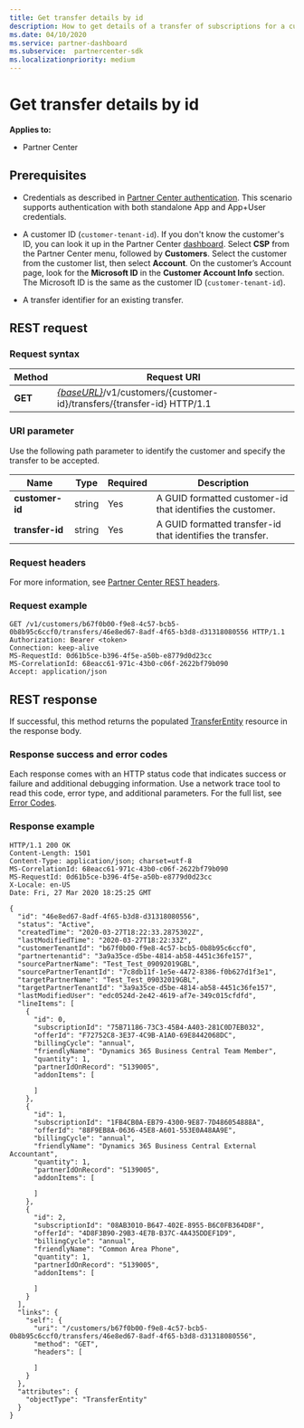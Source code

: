 ```yaml
---
title: Get transfer details by id
description: How to get details of a transfer of subscriptions for a customer.
ms.date: 04/10/2020
ms.service: partner-dashboard
ms.subservice:  partnercenter-sdk
ms.localizationpriority: medium
---
```


# Get transfer details by id

**Applies to:**

- Partner Center

## Prerequisites

- Credentials as described in [Partner Center authentication](partner-center-authentication.md). This scenario supports authentication with both standalone App and App+User credentials.

- A customer ID (`customer-tenant-id`). If you don't know the customer's ID, you can look it up in the Partner Center [dashboard](https://partner.microsoft.com/dashboard). Select **CSP** from the Partner Center menu, followed by **Customers**. Select the customer from the customer list, then select **Account**. On the customer’s Account page, look for the **Microsoft ID** in the **Customer Account Info** section. The Microsoft ID is the same as the customer ID  (`customer-tenant-id`).

- A transfer identifier for an existing transfer.

## REST request

### Request syntax

| Method   | Request URI                                                                                                 |
|----------|-------------------------------------------------------------------------------------------------------------|
| **GET** | [*{baseURL}*](partner-center-rest-urls.md)/v1/customers/{customer-id}/transfers/{transfer-id} HTTP/1.1                    |

### URI parameter

Use the following path parameter to identify the customer and specify the transfer to be accepted.

| Name            | Type     | Required | Description                                                            |
|-----------------|----------|----------|------------------------------------------------------------------------|
| **customer-id** | string   | Yes      | A GUID formatted customer-id that identifies the customer.             |
| **transfer-id** | string   | Yes      | A GUID formatted transfer-id that identifies the transfer.             |

### Request headers

For more information, see [Partner Center REST headers](headers.md).

### Request example

```http
GET /v1/customers/b67f0b00-f9e8-4c57-bcb5-0b8b95c6ccf0/transfers/46e8ed67-8adf-4f65-b3d8-d31318080556 HTTP/1.1
Authorization: Bearer <token>
Connection: keep-alive
MS-RequestId: 0d61b5ce-b396-4f5e-a50b-e8779d0d23cc
MS-CorrelationId: 68eacc61-971c-43b0-c06f-2622bf79b090
Accept: application/json
```

## REST response

If successful, this method returns the populated [TransferEntity](transfer-entity-resources.md) resource in the response body.

### Response success and error codes

Each response comes with an HTTP status code that indicates success or failure and additional debugging information. Use a network trace tool to read this code, error type, and additional parameters. For the full list, see [Error Codes](error-codes.md).

### Response example

```http
HTTP/1.1 200 OK
Content-Length: 1501
Content-Type: application/json; charset=utf-8
MS-CorrelationId: 68eacc61-971c-43b0-c06f-2622bf79b090
MS-RequestId: 0d61b5ce-b396-4f5e-a50b-e8779d0d23cc
X-Locale: en-US
Date: Fri, 27 Mar 2020 18:25:25 GMT

{
  "id": "46e8ed67-8adf-4f65-b3d8-d31318080556",
  "status": "Active",
  "createdTime": "2020-03-27T18:22:33.2875302Z",
  "lastModifiedTime": "2020-03-27T18:22:33Z",
  "customerTenantId": "b67f0b00-f9e8-4c57-bcb5-0b8b95c6ccf0",
  "partnertenantid": "3a9a35ce-d5be-4814-ab58-4451c36fe157",
  "sourcePartnerName": "Test_Test_09092019GBL",
  "sourcePartnerTenantId": "7c8db11f-1e5e-4472-8386-f0b627d1f3e1",
  "targetPartnerName": "Test_Test_09032019GBL",
  "targetPartnerTenantId": "3a9a35ce-d5be-4814-ab58-4451c36fe157",
  "lastModifiedUser": "edc0524d-2e42-4619-af7e-349c015cfdfd",
  "lineItems": [
    {
      "id": 0,
      "subscriptionId": "75B71186-73C3-45B4-A403-281C0D7EB032",
      "offerId": "F72752C8-3E37-4C9B-A1A0-69E8442068DC",
      "billingCycle": "annual",
      "friendlyName": "Dynamics 365 Business Central Team Member",
      "quantity": 1,
      "partnerIdOnRecord": "5139005",
      "addonItems": [

      ]
    },
    {
      "id": 1,
      "subscriptionId": "1FB4CB0A-EB79-4300-9E87-7D486054888A",
      "offerId": "88F9EB8A-0636-45E8-A601-553E0A48AA9E",
      "billingCycle": "annual",
      "friendlyName": "Dynamics 365 Business Central External Accountant",
      "quantity": 1,
      "partnerIdOnRecord": "5139005",
      "addonItems": [

      ]
    },
    {
      "id": 2,
      "subscriptionId": "08AB3010-B647-402E-8955-B6C0FB364D8F",
      "offerId": "4D8F3B90-29B3-4E7B-B37C-4A435DDEF1D9",
      "billingCycle": "annual",
      "friendlyName": "Common Area Phone",
      "quantity": 1,
      "partnerIdOnRecord": "5139005",
      "addonItems": [

      ]
    }
  ],
  "links": {
    "self": {
      "uri": "/customers/b67f0b00-f9e8-4c57-bcb5-0b8b95c6ccf0/transfers/46e8ed67-8adf-4f65-b3d8-d31318080556",
      "method": "GET",
      "headers": [

      ]
    }
  },
  "attributes": {
    "objectType": "TransferEntity"
  }
}

```
